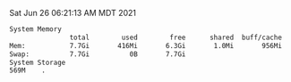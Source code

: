 Sat Jun 26 06:21:13 AM MDT 2021
```bash
System Memory
               total        used        free      shared  buff/cache   available
Mem:           7.7Gi       416Mi       6.3Gi       1.0Mi       956Mi       7.0Gi
Swap:          7.7Gi          0B       7.7Gi
System Storage
569M	.
```
```bash
